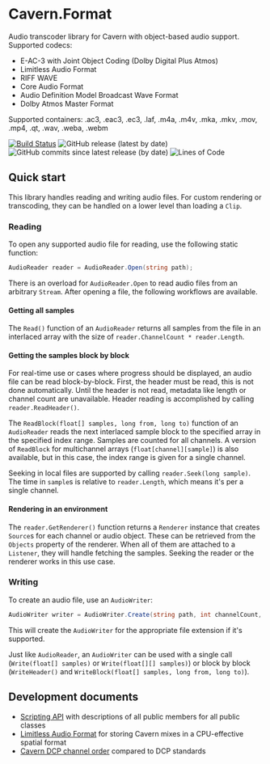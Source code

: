 # Cavern.Format
Audio transcoder library for Cavern with object-based audio support.
Supported codecs:
  * E-AC-3 with Joint Object Coding (Dolby Digital Plus Atmos)
  * Limitless Audio Format
  * RIFF WAVE
  * Core Audio Format
  * Audio Definition Model Broadcast Wave Format
  * Dolby Atmos Master Format

Supported containers: .ac3, .eac3, .ec3, .laf, .m4a, .m4v, .mka, .mkv, .mov, .mp4, .qt, .wav, .weba, .webm

[![Build Status](https://api.travis-ci.com/VoidXH/Cavern.svg?branch=master)](https://app.travis-ci.com/VoidXH/Cavern)
![GitHub release (latest by date)](https://img.shields.io/github/v/release/VoidXH/Cavern)
![GitHub commits since latest release (by date)](https://img.shields.io/github/commits-since/VoidXH/Cavern/latest)
![Lines of Code](https://img.shields.io/tokei/lines/github/VoidXH/Cavern "Lines of Code")

## Quick start
This library handles reading and writing audio files. For custom rendering or
transcoding, they can be handled on a lower level than loading a `Clip`.

### Reading
To open any supported audio file for reading, use the following static function:
```cs
AudioReader reader = AudioReader.Open(string path);
```
There is an overload for `AudioReader.Open` to read audio files from an
arbitrary `Stream`. After opening a file, the following workflows are available.

#### Getting all samples
The `Read()` function of an `AudioReader` returns all samples from the file in
an interlaced array with the size of `reader.ChannelCount * reader.Length`.

#### Getting the samples block by block
For real-time use or cases where progress should be displayed, an audio file can
be read block-by-block. First, the header must be read, this is not done
automatically. Until the header is not read, metadata like length or channel
count are unavailable. Header reading is accomplished by calling
`reader.ReadHeader()`.

The `ReadBlock(float[] samples, long from, long to)` function of an
`AudioReader` reads the next interlaced sample block to the specified array in
the specified index range. Samples are counted for all channels. A version of
`ReadBlock` for multichannel arrays (`float[channel][sample]`) is also
available, but in this case, the index range is given for a single channel.

Seeking in local files are supported by calling `reader.Seek(long sample)`. The
time in `sample`s is relative to `reader.Length`, which means it's per a single
channel.

#### Rendering in an environment
The `reader.GetRenderer()` function returns a `Renderer` instance that creates
`Source`s for each channel or audio object. These can be retrieved from the
`Objects` property of the renderer. When all of them are attached to a
`Listener`, they will handle fetching the samples. Seeking the reader or the
renderer works in this use case.

### Writing
To create an audio file, use an `AudioWriter`:
```cs
AudioWriter writer = AudioWriter.Create(string path, int channelCount, long length, int sampleRate, BitDepth bits);
```
This will create the `AudioWriter` for the appropriate file extension if it's
supported.

Just like `AudioReader`, an `AudioWriter` can be used with a single call
(`Write(float[] samples)` or `Write(float[][] samples)`) or block by block
(`WriteHeader()` and `WriteBlock(float[] samples, long from, long to)`).

## Development documents
* [Scripting API](https://cavern.sbence.hu/cavern/doc.php?if=api/index) with descriptions of all public members for all public classes
* [Limitless Audio Format](https://cavern.sbence.hu/cavern/doc.php?p=LAF) for storing Cavern mixes in a CPU-effective spatial format
* [Cavern DCP channel order](https://cavern.sbence.hu/cavern/doc.php?p=DCP) compared to DCP standards
